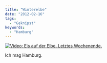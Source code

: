 ```yaml
---
title: "Winterelbe"
date: "2012-02-16"
tags:
  - "Geknipst"
keywords:
  - "Hamburg"
---
```



[![Video: Eis auf der Elbe. Letztes Wochenende.](/img/codecandies/winterelbe.png)](https://www.youtube.com/watch?v=RaPEngHb90s)

Ich mag Hamburg.

